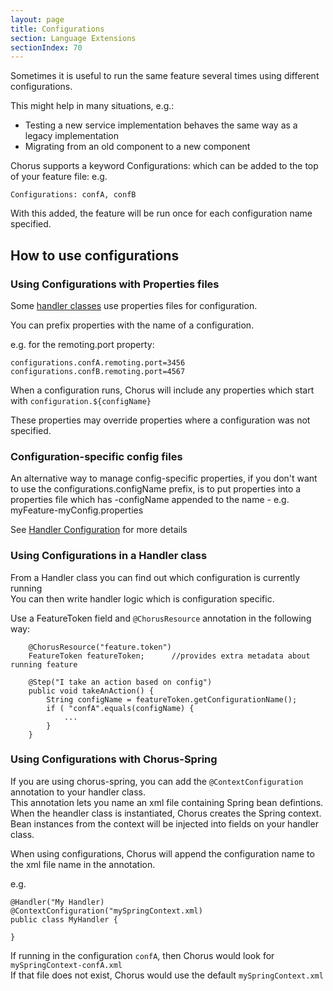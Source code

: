 ```yaml
---
layout: page
title: Configurations
section: Language Extensions
sectionIndex: 70
---
```


Sometimes it is useful to run the same feature several times using different configurations.

This might help in many situations, e.g.:

* Testing a new service implementation behaves the same way as a legacy implementation
* Migrating from an old component to a new component

Chorus supports a keyword Configurations: which can be added to the top of your feature file:
e.g.
    
    Configurations: confA, confB

With this added, the feature will be run once for each configuration name specified.

## How to use configurations

### Using Configurations with Properties files

Some [handler classes](/pages/Handlers/HandlerClasses) use properties files for configuration.

You can prefix properties with the name of a configuration.

e.g. for the remoting.port property:

    configurations.confA.remoting.port=3456
    configurations.confB.remoting.port=4567

When a configuration runs, Chorus will include any properties which start with `configuration.${configName}`

These properties may override properties where a configuration was not specified.

### Configuration-specific config files

An alternative way to manage config-specific properties, if you don't want to use the configurations.configName prefix, is to put properties
into a properties file which has -configName appended to the name - e.g. myFeature-myConfig.properties

See [Handler Configuration](/pages/Handlers/HandlerConfiguration) for more details


### Using Configurations in a Handler class

From a Handler class you can find out which configuration is currently running  
You can then write handler logic which is configuration specific.

Use a FeatureToken field and `@ChorusResource` annotation in the following way:

        @ChorusResource("feature.token")
        FeatureToken featureToken;      //provides extra metadata about running feature
        
        @Step("I take an action based on config")
        public void takeAnAction() {
            String configName = featureToken.getConfigurationName();
            if ( "confA".equals(configName) {
                ...
            }
        }


### Using Configurations with Chorus-Spring

If you are using chorus-spring, you can add the `@ContextConfiguration` annotation to your handler class.  
This annotation lets you name an xml file containing Spring bean defintions.  
When the heandler class is instantiated, Chorus creates the Spring context.  
Bean instances from the context will be injected into fields on your handler class.

When using configurations, Chorus will append the configuration name to the xml file name in the annotation.

e.g.

    @Handler("My Handler)
    @ContextConfiguration("mySpringContext.xml)
    public class MyHandler {
    
    }
    
If running in the configuration `confA`, then Chorus would look for `mySpringContext-confA.xml`  
If that file does not exist, Chorus would use the default `mySpringContext.xml`
